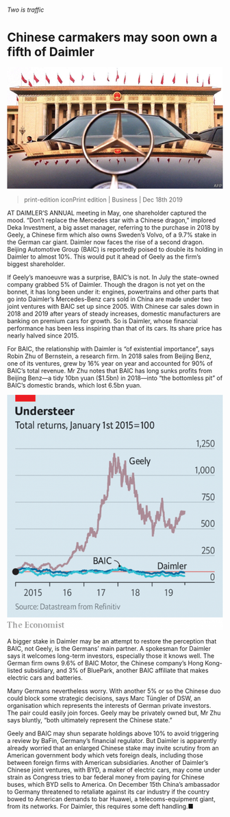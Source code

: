 ###### Two is traffic

# Chinese carmakers may soon own a fifth of Daimler 

![image](images/20191221_wbp003.jpg) 

> print-edition iconPrint edition | Business | Dec 18th 2019 

AT DAIMLER’S ANNUAL meeting in May, one shareholder captured the mood. “Don’t replace the Mercedes star with a Chinese dragon,” implored Deka Investment, a big asset manager, referring to the purchase in 2018 by Geely, a Chinese firm which also owns Sweden’s Volvo, of a 9.7% stake in the German car giant. Daimler now faces the rise of a second dragon. Beijing Automotive Group (BAIC) is reportedly poised to double its holding in Daimler to almost 10%. This would put it ahead of Geely as the firm’s biggest shareholder. 

If Geely’s manoeuvre was a surprise, BAIC’s is not. In July the state-owned company grabbed 5% of Daimler. Though the dragon is not yet on the bonnet, it has long been under it: engines, powertrains and other parts that go into Daimler’s Mercedes-Benz cars sold in China are made under two joint ventures with BAIC set up since 2005. With Chinese car sales down in 2018 and 2019 after years of steady increases, domestic manufacturers are banking on premium cars for growth. So is Daimler, whose financial performance has been less inspiring than that of its cars. Its share price has nearly halved since 2015. 

For BAIC, the relationship with Daimler is “of existential importance”, says Robin Zhu of Bernstein, a research firm. In 2018 sales from Beijing Benz, one of its ventures, grew by 16% year on year and accounted for 90% of BAIC’s total revenue. Mr Zhu notes that BAIC has long sunks profits from Beijing Benz—a tidy 10bn yuan ($1.5bn) in 2018—into “the bottomless pit” of BAIC’s domestic brands, which lost 6.5bn yuan. 

![image](images/20191221_WBC786.png) 

A bigger stake in Daimler may be an attempt to restore the perception that BAIC, not Geely, is the Germans’ main partner. A spokesman for Daimler says it welcomes long-term investors, especially those it knows well. The German firm owns 9.6% of BAIC Motor, the Chinese company’s Hong Kong-listed subsidiary, and 3% of BluePark, another BAIC affiliate that makes electric cars and batteries. 

Many Germans nevertheless worry. With another 5% or so the Chinese duo could block some strategic decisions, says Marc Tüngler of DSW, an organisation which represents the interests of German private investors. The pair could easily join forces. Geely may be privately owned but, Mr Zhu says bluntly, “both ultimately represent the Chinese state.” 

Geely and BAIC may shun separate holdings above 10% to avoid triggering a review by BaFin, Germany’s financial regulator. But Daimler is apparently already worried that an enlarged Chinese stake may invite scrutiny from an American government body which vets foreign deals, including those between foreign firms with American subsidiaries. Another of Daimler’s Chinese joint ventures, with BYD, a maker of electric cars, may come under strain as Congress tries to bar federal money from paying for Chinese buses, which BYD sells to America. On December 15th China’s ambassador to Germany threatened to retaliate against its car industry if the country bowed to American demands to bar Huawei, a telecoms-equipment giant, from its networks. For Daimler, this requires some deft handling.■ 

